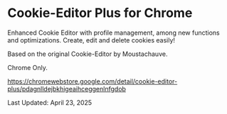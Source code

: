 # Cookie-Editor Plus for Chrome

Enhanced Cookie Editor with profile management, among new functions and optimizations. Create, edit and delete cookies easily!

Based on the original Cookie-Editor by Moustachauve. 

Chrome Only.

https://chromewebstore.google.com/detail/cookie-editor-plus/pdagnlldejbkhigeaihceggenlnfgdob

Last Updated: April 23, 2025